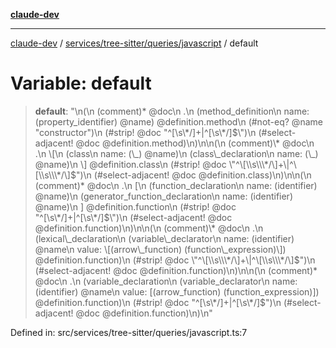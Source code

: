 [**claude-dev**](../../../../../README.md)

***

[claude-dev](../../../../../README.md) / [services/tree-sitter/queries/javascript](../README.md) / default

# Variable: default

> **default**: "\n(\n  (comment)\* @doc\n  .\n  (method\_definition\n    name: (property\_identifier) @name) @definition.method\n  (#not-eq? @name \"constructor\")\n  (#strip! @doc \"^\[\\s\\\*/\]+\|^\[\\s\\\*/\]$\")\n  (#select-adjacent! @doc @definition.method)\n)\n\n(\n  (comment)\* @doc\n  .\n  \[\n    (class\n      name: (\_) @name)\n    (class\_declaration\n      name: (\_) @name)\n  \] @definition.class\n  (#strip! @doc \"^\[\\s\\\*/\]+\|^\[\\s\\\*/\]$\")\n  (#select-adjacent! @doc @definition.class)\n)\n\n(\n  (comment)\* @doc\n  .\n  \[\n    (function\_declaration\n      name: (identifier) @name)\n    (generator\_function\_declaration\n      name: (identifier) @name)\n  \] @definition.function\n  (#strip! @doc \"^\[\\s\\\*/\]+\|^\[\\s\\\*/\]$\")\n  (#select-adjacent! @doc @definition.function)\n)\n\n(\n  (comment)\* @doc\n  .\n  (lexical\_declaration\n    (variable\_declarator\n      name: (identifier) @name\n      value: \[(arrow\_function) (function\_expression)\]) @definition.function)\n  (#strip! @doc \"^\[\\s\\\*/\]+\|^\[\\s\\\*/\]$\")\n  (#select-adjacent! @doc @definition.function)\n)\n\n(\n  (comment)\* @doc\n  .\n  (variable\_declaration\n    (variable\_declarator\n      name: (identifier) @name\n      value: \[(arrow\_function) (function\_expression)\]) @definition.function)\n  (#strip! @doc \"^\[\\s\\\*/\]+\|^\[\\s\\\*/\]$\")\n  (#select-adjacent! @doc @definition.function)\n)\n"

Defined in: src/services/tree-sitter/queries/javascript.ts:7
